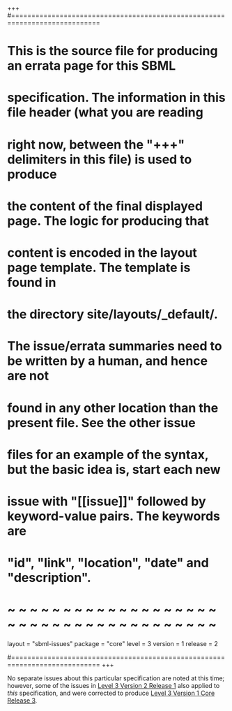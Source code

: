 +++
#============================================================================
# This is the source file for producing an errata page for this SBML
# specification. The information in this file header (what you are reading
# right now, between the "+++" delimiters in this file) is used to produce
# the content of the final displayed page. The logic for producing that
# content is encoded in the layout page template. The template is found in
# the directory site/layouts/_default/.
#
# The issue/errata summaries need to be written by a human, and hence are not
# found in any other location than the present file.  See the other issue
# files for an example of the syntax, but the basic idea is, start each new
# issue with "[[issue]]" followed by keyword-value pairs.  The keywords are
# "id", "link", "location", "date" and "description".
# ~ ~ ~ ~ ~ ~ ~ ~ ~ ~ ~ ~ ~ ~ ~ ~ ~ ~ ~ ~ ~ ~ ~ ~ ~ ~ ~ ~ ~ ~ ~ ~ ~ ~ ~ ~ ~ ~

layout  = "sbml-issues"
package = "core"
level   = 3
version = 1
release = 2

#============================================================================
+++

No separate issues about this particular specification are noted at this time; however, some of the issues in [Level 3 Version 2 Release 1](/documents/specifications/level-3/version-2/core/release-1/issues) also applied to _this_ specification, and were corrected to produce [Level 3 Version 1 Core Release 3](/documents/specifications/level-3/version-1/core/release-3).
